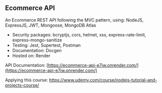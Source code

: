 ## Ecommerce API

An Ecommerce REST API following the MVC pattern, using: NodeJS, ExpressJS, JWT, Mongoose, MongoDB Atlas
  - Security packages: bcryptjs, cors, helmet, xss, express-rate-limit, express-mongo-sanitize
  - Testing: Jest, Supertest, Postman
  - Documentation: Docgen
  - Hosted on: Render

API Documentation: [https://ecommerce-api-e7iw.onrender.com/](https://ecommerce-api-e7iw.onrender.com/)

Applying this course: https://www.udemy.com/course/nodejs-tutorial-and-projects-course/
